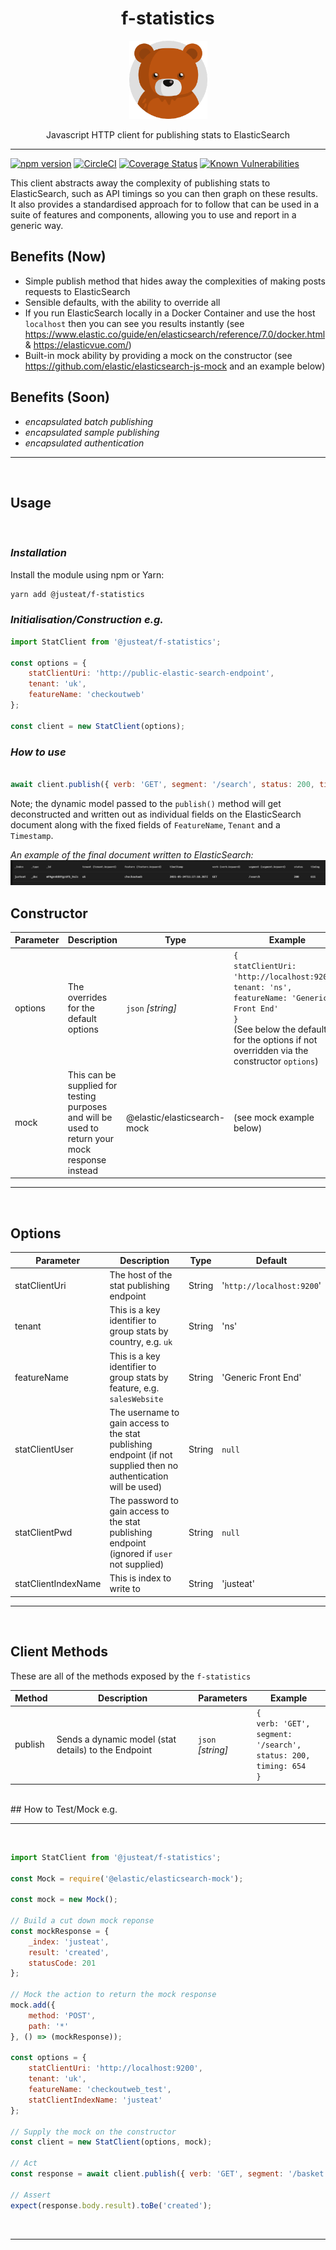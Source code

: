 <div align="center">

# f-statistics

<img width="125" alt="Fozzie Bear" src="../../../bear.png" />

Javascript HTTP client for publishing stats to ElasticSearch

</div>

---

[![npm version](https://badge.fury.io/js/%40justeat%2Ff-statistics.svg)](https://badge.fury.io/js/%40justeat%2Ff-statistics)
[![CircleCI](https://circleci.com/gh/justeat/fozzie-components.svg?style=svg)](https://circleci.com/gh/justeat/workflows/fozzie-components)
[![Coverage Status](https://coveralls.io/repos/github/justeat/f-statistics/badge.svg)](https://coveralls.io/github/justeat/f-statistics)
[![Known Vulnerabilities](https://snyk.io/test/github/justeat/f-statistics/badge.svg?targetFile=package.json)](https://snyk.io/test/github/justeat/f-statistics?targetFile=package.json)

This client abstracts away the complexity of publishing stats to ElasticSearch, such as API timings so you can then graph on these results.  It also provides a standardised approach for to follow that can be used in a suite of features and components, allowing you to use and report in a generic way.

## Benefits (Now)
- Simple publish method that hides away the complexities of making posts requests to ElasticSearch
- Sensible defaults, with the ability to override all
- If you run ElasticSearch locally in a Docker Container and use the host `localhost` then you can see you results instantly (see https://www.elastic.co/guide/en/elasticsearch/reference/7.0/docker.html & https://elasticvue.com/)
- Built-in mock ability by providing a mock on the constructor (see https://github.com/elastic/elasticsearch-js-mock and an example below)

## Benefits (Soon)
- _encapsulated batch publishing_
- _encapsulated sample publishing_
- _encapsulated authentication_
<hr></br>

## Usage
</br>

### *Installation*

Install the module using npm or Yarn:

```sh
yarn add @justeat/f-statistics
```
### *Initialisation/Construction e.g.*
```js
import StatClient from '@justeat/f-statistics';

const options = {
    statClientUri: 'http://public-elastic-search-endpoint',
    tenant: 'uk',
    featureName: 'checkoutweb'
};

const client = new StatClient(options);

```
### *How to use*
```js

await client.publish({ verb: 'GET', segment: '/search', status: 200, timing: 611 });

```
Note; the dynamic model passed to the `publish()` method will get deconstructed and written out as individual fields on the ElasticSearch document along with the fixed fields of `FeatureName`, `Tenant` and a `Timestamp`.

*An example of the final document written to ElasticSearch:*
<img alt="Output Example" src="README_1.png" />

## Constructor
Parameter | Description | Type | Example
------------- | ------------- | ------------- | -------------
options | The overrides for the default options | `json` _[string]_ | `{`</br>`statClientUri: 'http://localhost:9200',`</br>`tenant: 'ns',`</br>`featureName: 'Generic Front End'`</br>`}`</br>(See below the defaults for the options if not overridden via the constructor `options`)
mock | This can be supplied for testing purposes and will be used to return your mock response instead | @elastic/elasticsearch-mock | (see mock example below)
<hr></br>

## Options
Parameter | Description | Type | Default
------------- | ------------- | ------------- | -------------
statClientUri | The host of the stat publishing endpoint | String | '`http://localhost:9200`'
tenant | This is a key identifier to group stats by country, e.g. `uk` | String | 'ns'
featureName | This is a key identifier to group stats by feature, e.g. `salesWebsite` | String | 'Generic Front End'
statClientUser | The username to gain access to the stat publishing endpoint (if not supplied then no authentication will be used) | String | `null`
statClientPwd | The password to gain access to the stat publishing endpoint (ignored if `user` not supplied) | String | `null`
statClientIndexName | This is index to write to | String | 'justeat'
<hr></br>

## Client Methods
These are all of the methods exposed by the `f-statistics`

Method | Description | Parameters | Example
------------- | ------------- | ------------- | -------------
publish | Sends a dynamic model (stat details) to the Endpoint | `json` _[string]_ | `{`</br>`verb: 'GET',`</br>`segment: '/search',`</br>`status: 200,`</br>`timing: 654`</br>`}`
</br>
## How to Test/Mock e.g.
<hr></br>

```js
import StatClient from '@justeat/f-statistics';

const Mock = require('@elastic/elasticsearch-mock');

const mock = new Mock();

// Build a cut down mock reponse
const mockResponse = {
    _index: 'justeat',
    result: 'created',
    statusCode: 201
};

// Mock the action to return the mock response
mock.add({
    method: 'POST',
    path: '*'
}, () => (mockResponse));

const options = {
    statClientUri: 'http://localhost:9200',
    tenant: 'uk',
    featureName: 'checkoutweb_test',
    statClientIndexName: 'justeat'
};

// Supply the mock on the constructor
const client = new StatClient(options, mock);

// Act
const response = await client.publish({ verb: 'GET', segment: '/basket', status: 200, timimg: 654 });

// Assert
expect(response.body.result).toBe('created');

```
</br>
<hr></br>
